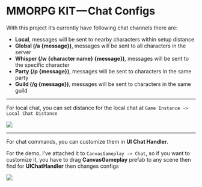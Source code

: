 # MMORPG KIT — Chat Configs

With this project it’s currently have following chat channels there are:

*   **Local**, messages will be sent to nearby characters within setup distance
*   **Global (/a {message})**, messages will be sent to all characters in the server
*   **Whisper (/w {character name} {message})**, messages will be sent to the specific character
*   **Party (/p {message})**, messages will be sent to characters in the same party
*   **Guild (/g {message})**, messages will be sent to characters in the same guild

* * *

For local chat, you can set distance for the local chat at `Game Instance -> Local Chat Distance`

![](https://cdn-images-1.medium.com/max/1600/1*6Nt_N7I-ycnACulVsJJX1A.png)

* * *

For chat commands, you can customize them in **UI Chat Handler**.

For the demo, I’ve attached it to `CanvasGameplay -> Chat`, so if you want to customize it, you have to drag **CanvasGameplay** prefab to any scene then find for **UIChatHandler** then changes configs

![](https://cdn-images-1.medium.com/max/1600/1*1xb60jN5hJzXry6lnVOO6g.png)
<!--stackedit_data:
eyJoaXN0b3J5IjpbMTQ4NTAwMzQyMV19
-->